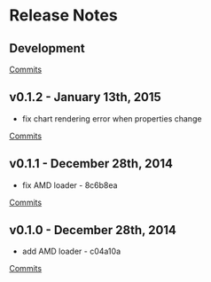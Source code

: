 # Release Notes

## Development

[Commits](https://github.com/jhudson8/react-chartjs/compare/v0.1.2...master)

## v0.1.2 - January 13th, 2015
- fix chart rendering error when properties change


[Commits](https://github.com/jhudson8/react-chartjs/compare/v0.1.1...master)

## v0.1.1 - December 28th, 2014
- fix AMD loader - 8c6b8ea


[Commits](https://github.com/jhudson8/react-chartjs/compare/v0.1.0...v0.1.1)

## v0.1.0 - December 28th, 2014
- add AMD loader - c04a10a


[Commits](https://github.com/jhudson8/react-chartjs/compare/9b5d365...v0.1.0)

